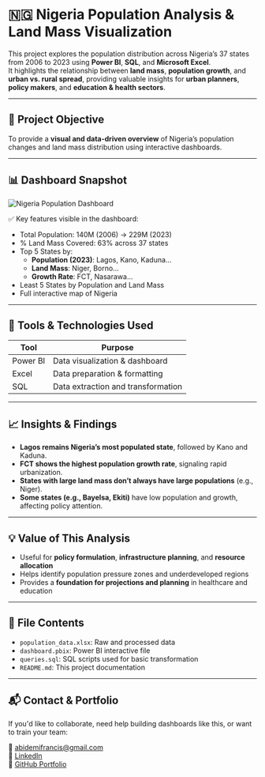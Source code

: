 # 🇳🇬 Nigeria Population Analysis & Land Mass Visualization

This project explores the population distribution across Nigeria’s 37 states from 2006 to 2023 using **Power BI**, **SQL**, and **Microsoft Excel**.  
It highlights the relationship between **land mass**, **population growth**, and **urban vs. rural spread**, providing valuable insights for **urban planners**, **policy makers**, and **education & health sectors**.

---

## 🎯 Project Objective

To provide a **visual and data-driven overview** of Nigeria’s population changes and land mass distribution using interactive dashboards.

---

## 📊 Dashboard Snapshot

![Nigeria Population Dashboard](NIGERIA.jpg)

✅ Key features visible in the dashboard:
- Total Population: 140M (2006) → 229M (2023)  
- % Land Mass Covered: 63% across 37 states  
- Top 5 States by:  
   - **Population (2023)**: Lagos, Kano, Kaduna...  
   - **Land Mass**: Niger, Borno...  
   - **Growth Rate**: FCT, Nasarawa...  
- Least 5 States by Population and Land Mass  
- Full interactive map of Nigeria

---

## 🔧 Tools & Technologies Used
| Tool | Purpose |
|------|---------|
| Power BI | Data visualization & dashboard |
| Excel | Data preparation & formatting |
| SQL | Data extraction and transformation |

---

## 📈 Insights & Findings

- **Lagos remains Nigeria’s most populated state**, followed by Kano and Kaduna.
- **FCT shows the highest population growth rate**, signaling rapid urbanization.
- **States with large land mass don’t always have large populations** (e.g., Niger).
- **Some states (e.g., Bayelsa, Ekiti)** have low population and growth, affecting policy attention.

---

## 💡 Value of This Analysis
- Useful for **policy formulation**, **infrastructure planning**, and **resource allocation**
- Helps identify population pressure zones and underdeveloped regions
- Provides a **foundation for projections and planning** in healthcare and education

---

## 📁 File Contents
- `population_data.xlsx`: Raw and processed data
- `dashboard.pbix`: Power BI interactive file
- `queries.sql`: SQL scripts used for basic transformation
- `README.md`: This project documentation

---

## 📬 Contact & Portfolio
If you'd like to collaborate, need help building dashboards like this, or want to train your team:

📧 abidemifrancis@gmail.com  
🔗 [LinkedIn](https://www.linkedin.com/in/fran7safe)  
🔗 [GitHub Portfolio](https://github.com/fran6safe)
